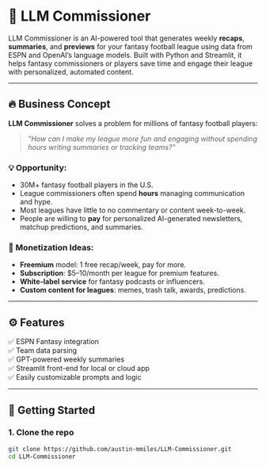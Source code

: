 # 🏈 LLM Commissioner

LLM Commissioner is an AI-powered tool that generates weekly **recaps**, **summaries**, and **previews** for your fantasy football league using data from ESPN and OpenAI’s language models. Built with Python and Streamlit, it helps fantasy commissioners or players save time and engage their league with personalized, automated content.

---

## 🔥 Business Concept

**LLM Commissioner** solves a problem for millions of fantasy football players:  
> *"How can I make my league more fun and engaging without spending hours writing summaries or tracking teams?"*

### 💡 Opportunity:
- 30M+ fantasy football players in the U.S.
- League commissioners often spend **hours** managing communication and hype.
- Most leagues have little to no commentary or content week-to-week.
- People are willing to **pay** for personalized AI-generated newsletters, matchup predictions, and summaries.

### 💼 Monetization Ideas:
- **Freemium** model: 1 free recap/week, pay for more.
- **Subscription**: $5–10/month per league for premium features.
- **White-label service** for fantasy podcasts or influencers.
- **Custom content for leagues**: memes, trash talk, awards, predictions.

---

## ⚙️ Features

✅ ESPN Fantasy integration  
✅ Team data parsing  
✅ GPT-powered weekly summaries  
✅ Streamlit front-end for local or cloud app  
✅ Easily customizable prompts and logic

---

## 🚀 Getting Started

### 1. Clone the repo

```bash
git clone https://github.com/austin-mmiles/LLM-Commissioner.git
cd LLM-Commissioner
